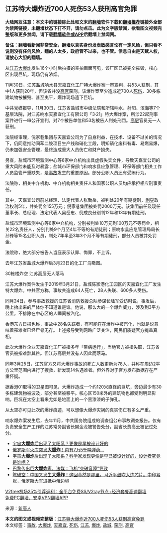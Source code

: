  <h2>江苏特大爆炸近700人死伤53人获刑高官免罪</h2> <p class="notice"><b>大陆网友注意：本文中的链接除此处和文末的<a href="https://github.com/bannedbook/fanqiang" >翻墙</a>软件下载和<a href="https://github.com/killgcd/justmysocks/blob/master/README.md">翻墙推荐</a>链接外全部为禁网链接，未翻墙状态下打不开，请勿点击。此为文字版禁闻，欲看图文视频完整版和更多禁闻，请下载<a href="https://github.com/bannedbook/fanqiang">翻墙软件或APP</a>后翻墙上禁闻网。</p><p>备注：翻墙看新闻非常安全，翻墙以真实身份发表敏感言论有一定风险，但只看不说则没有任何风险，翻的人太多，政府管不过来，也不管。信息自由是天赋人权，请放心大胆的翻墙。</b></p>  <div class="entry"> <p id="conimg">从<a href="https://www.bannedbook.org/bnews/tag/%e6%b1%9f%e8%8b%8f/" class="st_tag internal_tag" rel="tag" title="标签 江苏 下的日志">江苏</a><a href="https://www.bannedbook.org/bnews/tag/%e5%a4%a7%e7%88%86%e7%82%b8/" class="st_tag internal_tag" rel="tag" title="标签 大爆炸 下的日志">大爆炸</a>发生16个小时后拍摄的空拍画面可见，该厂区已被完全摧毁，核心区出现巨坑，现场仍有浓烟。</p> <p>11月30日，江苏<a href="https://www.bannedbook.org/bnews/tag/%E7%9B%90%E5%9F%8E/" class="st_tag internal_tag" rel="tag" title="标签 盐城 下的日志">盐城</a>响水县<a href="https://www.bannedbook.org/bnews/tag/%E5%A4%A9%E5%98%89%E5%AE%9C/" class="st_tag internal_tag" rel="tag" title="标签 天嘉宜 下的日志">天嘉宜</a>化工厂特大<a href="https://www.bannedbook.org/bnews/tag/%e7%88%86%e7%82%b8/" class="st_tag internal_tag" rel="tag" title="标签 爆炸 下的日志">爆炸</a>案一审宣判，共53人<a href="https://www.bannedbook.org/bnews/tag/%E8%8E%B7%E5%88%91/" class="st_tag internal_tag" rel="tag" title="标签 获刑 下的日志">获刑</a>，其中1人获刑20年，但该省并没<a href="https://www.bannedbook.org/bnews/tag/%E9%AB%98%E5%AE%98/" class="st_tag internal_tag" rel="tag" title="标签 高官 下的日志">高官</a>获刑。该爆炸案至少造成近700人<a href="https://www.bannedbook.org/bnews/tag/%E6%AD%BB%E4%BC%A4/" class="st_tag internal_tag" rel="tag" title="标签 死伤 下的日志">死伤</a>，30多栋建筑物被摧毁、甚至夷平，爆炸现场遗下巨坑。</p> <p>中共党媒报导，11月30日，江苏省盐城市中级法院和所辖响水、射阳、滨海等7个基层法院，对江苏响水天嘉宜化工有限公司「3·21」特大爆炸案，所涉22起刑事案件进行一审公开宣判，对7个被告单位和53名被告人判处刑罚。<span class='wp_keywordlink_affiliate'><a href="https://www.bannedbook.org/bnews/ccpdope/" title="中共高层内幕" target="_blank">高层</a></span>官员无一人获刑。</p> <p>法院经审理，倪家巷集团与天嘉宜公司为了自身利益，在技术、设备不过关的情况下，仍同意推动间苯二胺项目生产线和硝化工段，明知硝化废料有毒、易燃易爆，仍未加强安全管理，最终造成重大人员伤亡和财产损失。</p> <p>另查，盐城市环境监测中心等6家中介机构出具虚假失实文件，导致天嘉宜公司的重大风险未能及时暴露；盐城市环保部门和响水县应急管理、环保等部门相关工作人员监管严重缺失，是<a href="https://www.bannedbook.org/bnews/tag/%E4%BA%8B%E6%95%85/" class="st_tag internal_tag" rel="tag" title="标签 事故 下的日志">事故</a>发生的重要原因。部分公职人员还有受贿行为。</p>  <p>法院称，相关中介机构、中介机构相关责任人和国家公职人员均应承担相应刑事责任。</p> <p>其中，天嘉宜公司前总经理、法定代表人张勤岳，被判处20年有期徒刑，<span class='wp_keywordlink'><a href="https://www.bannedbook.org/forum2/topic21.html" title="《剥夺》 黄建民 著" target="_blank">剥夺</a></span>政治权利5年，并处罚金155万元；倪家巷集团被处罚2000万元。该集团前任及现任董事长、总经理、法定代表人吴岳忠、倪成良分别判12年和13年有期徒刑。</p> <p>盐城市环境监测中心等6家中介机构，分别被判处10万元到100万元不等罚金，相关22名责任人，分别判处9个月至4年不等的有期徒刑；原响水县应急管理局局长孙锋等15名公职人员，判处7年半至3年3个月不等有期徒刑，部分人员被并处罚金。</p> <p>法院称，绝大部分被告人当庭表示认罪、悔罪，不上诉。</p> <p>去年江苏省盐城大爆炸后3月23日的化工厂鸟瞰图。</p>  <p>30栋楼炸空 江苏高层无人落马</p> <p>江苏大爆炸案件发生于2019年3月21日，盐城陈家港化工园区的天嘉宜化工厂发生特大爆炸。中共官方称，事故共造成64人死亡，28人失联、600多人受伤。</p> <p>同月24日，参与事故救援的江苏省消防救援总队参谋长陆军受访时说，事发后，晚上抬出来的尸体你不知道谁是谁。他说，那么大的一个爆炸威力，涉及到3平方公里，不排除在中心区的人瞬间被汽化。</p> <p>香港东方日报也称，事故中28名失踪者，有可能在在爆炸中被汽化，也就是说意味着罹难者已经尸骨无存。上述报导受到网路广泛关注，网民们质疑官方掩盖真相。</p> <p>此次大爆炸企业天嘉宜化工厂被指多年「带病运行」，当地官方被指失职，江苏省官员被指难辞其咎。但江苏高层并没有人因此而落马。</p>  <p>同年3月25日，江苏官方又将大爆炸事故的死亡人数更新为78人，并称在周边2平方公里范围内进行了搜救，新发现14名遇难者。但外界对于官方发布数据存在严重怀疑。</p> <p>据香港01取得的卫星图可见，大爆炸造成一个约120米直径的巨坑，旁边最少有30多栋建筑物被波及，部分甚至被移平。核心区150米外的建筑物也都受到明显影响。巨坑在太空上看来尤如是地面上的一个黑漆漆的子弹孔。</p> <p>从太空亦可见此次的爆炸痕迹，可以想像大爆炸灾祸的真实伤亡有多么严重。</p> <p>响水爆炸案发生后，去年11月，中共国务院组成的调查组公布事故调查报告。仅有负责安全生产工作的江苏常务副省长樊金龙被警告处分，副省长费高云被记过处分。</p> <ul class='op-related-articles' title='相关阅读'> <li><a href='https://www.bannedbook.org/bnews/funmedia/20201010/1411489.html' target='_blank'>宇宙<b>大爆炸</b>后出现了太阳系？更像是早被设计好的</a></li> <li><a href='https://www.bannedbook.org/bnews/worldnews/20201009/1410808.html' target='_blank'>俄罗斯军火库突发<b>大爆炸</b>！内有7万5千吨弹药…</a></li> <li><a href='https://www.bannedbook.org/bnews/comments/20201003/1407194.html' target='_blank'>宇宙<b>大爆炸</b>后出现了太阳系？科学家发现更像是早已被设计好的，设计者究竟是谁呢？</a></li> <li><a href='https://www.bannedbook.org/bnews/baitai/20201001/1406255.html' target='_blank'>巴黎传出巨<b>大爆炸</b>声，法媒：飞机“突破音障”导致</a></li> <li><a href='https://www.bannedbook.org/bnews/cbnews/20200926/1403306.html' target='_blank'>陈破空：中国又发生<b>大爆炸</b>！这回竟然是那里。习近平鼓吹大炼芯片。中印紧张，俄罗斯大军进抵中俄边境</a></li> </ul> <p class="texttj"> <a href="https://www.bannedbook.org/forum23/topic22702.html" target="_blank">V2free机场25%引荐返利：全平台免费SS/V2ray节点+经济套餐高速翻墙</a><br/> <a href="https://github.com/bannedbook/fanqiang/wiki/%E7%A6%81%E9%97%BB%E7%BD%91%E5%AE%89%E5%8D%93%E7%BF%BB%E5%A2%99%E6%96%B0%E9%97%BBAPP" target="_blank">免费PC翻墙、安卓VPN翻墙APP</a></p><p> 来源：<span class='wp_keywordlink_affiliate'><a href="https://www.ntdtv.com/" title="新唐人">新唐人</a></span> </p> <a name='sharetosocial'></a>       <div><b>本文的图文或视频完整版</b>：<a href='https://www.bannedbook.org/bnews/cbnews/20201130/1439584.html'>江苏特大爆炸近700人死伤53人获刑高官免罪</a></div>  </div><!--END ENTRY--> <div class="postfooter"> <div>本文标签：<a href="https://www.bannedbook.org/bnews/tag/%E4%BA%8B%E6%95%85/" rel="tag">事故</a>, <a href="https://www.bannedbook.org/bnews/tag/%e5%a4%a7%e7%88%86%e7%82%b8/" rel="tag">大爆炸</a>, <a href="https://www.bannedbook.org/bnews/tag/%E5%A4%A9%E5%98%89%E5%AE%9C/" rel="tag">天嘉宜</a>, <a href="https://www.bannedbook.org/bnews/tag/%E6%AD%BB%E4%BC%A4/" rel="tag">死伤</a>, <a href="https://www.bannedbook.org/bnews/tag/%e6%b1%9f%e8%8b%8f/" rel="tag">江苏</a>, <a href="https://www.bannedbook.org/bnews/tag/%e7%88%86%e7%82%b8/" rel="tag">爆炸</a>, <a href="https://www.bannedbook.org/bnews/tag/%E7%9B%90%E5%9F%8E/" rel="tag">盐城</a>, <a href="https://www.bannedbook.org/bnews/tag/%E8%8E%B7%E5%88%91/" rel="tag">获刑</a>, <a href="https://www.bannedbook.org/bnews/tag/%E9%AB%98%E5%AE%98/" rel="tag">高官</a></div>  </div><!--END POSTFOOTER--> 